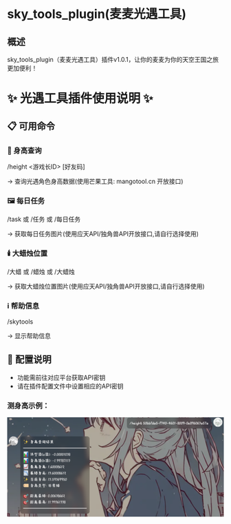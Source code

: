 # sky_tools_plugin(麦麦光遇工具)

## 概述
sky_tools_plugin（麦麦光遇工具）插件v1.0.1，让你的麦麦为你的天空王国之旅更加便利！

# ✨ 光遇工具插件使用说明 ✨

## 📋 可用命令

### 📏 身高查询

/height <游戏长ID> [好友码]

→ 查询光遇角色身高数据(使用芒果工具: mangotool.cn 开放接口)

### 🖼️ 每日任务

/task 或 /任务 或 /每日任务

→ 获取每日任务图片(使用应天API/独角兽API开放接口,请自行选择使用)

### 🕯️ 大蜡烛位置

/大蜡 或 /蜡烛 或 /大蜡烛

→ 获取大蜡烛位置图片(使用应天API/独角兽API开放接口,请自行选择使用)

### ℹ️ 帮助信息

/skytools

→ 显示帮助信息

## 🔧 配置说明

- 功能需前往对应平台获取API密钥
- 请在插件配置文件中设置相应的API密钥

### 测身高示例：
![测身高示例](./img/height.png)
